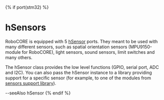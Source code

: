 {% if port(stm32) %}
# hSensors

RoboCORE is equipped with 5 [hSensor](https://wiki.robocore.io/hardware:hsensor) ports. They meant to be used with many different sensors, such as spatial orientation sensors (MPU9150-module for RoboCORE), light sensors, sound sensors, limit switches and many others.

The hSensor class provides the low level functions (GPIO, serial port, ADC and I2C). You can also pass the hSensor instance to a library providing support for a specific sensor (for example, to one of the modules from [sensors support library](#sensors-support)).

--seeAlso hSensor
{% endif %}
